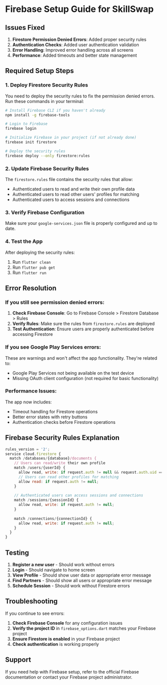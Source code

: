 # Firebase Setup Guide for SkillSwap

## Issues Fixed

1. **Firestore Permission Denied Errors**: Added proper security rules
2. **Authentication Checks**: Added user authentication validation
3. **Error Handling**: Improved error handling across all screens
4. **Performance**: Added timeouts and better state management

## Required Setup Steps

### 1. Deploy Firestore Security Rules

You need to deploy the security rules to fix the permission denied errors. Run these commands in your terminal:

```bash
# Install Firebase CLI if you haven't already
npm install -g firebase-tools

# Login to Firebase
firebase login

# Initialize Firebase in your project (if not already done)
firebase init firestore

# Deploy the security rules
firebase deploy --only firestore:rules
```

### 2. Update Firebase Security Rules

The `firestore.rules` file contains the security rules that allow:
- Authenticated users to read and write their own profile data
- Authenticated users to read other users' profiles for matching
- Authenticated users to access sessions and connections

### 3. Verify Firebase Configuration

Make sure your `google-services.json` file is properly configured and up to date.

### 4. Test the App

After deploying the security rules:
1. Run `flutter clean`
2. Run `flutter pub get`
3. Run `flutter run`

## Error Resolution

### If you still see permission denied errors:

1. **Check Firebase Console**: Go to Firebase Console > Firestore Database > Rules
2. **Verify Rules**: Make sure the rules from `firestore.rules` are deployed
3. **Test Authentication**: Ensure users are properly authenticated before accessing Firestore

### If you see Google Play Services errors:

These are warnings and won't affect the app functionality. They're related to:
- Google Play Services not being available on the test device
- Missing OAuth client configuration (not required for basic functionality)

### Performance Issues:

The app now includes:
- Timeout handling for Firestore operations
- Better error states with retry buttons
- Authentication checks before Firestore operations

## Firebase Security Rules Explanation

```javascript
rules_version = '2';
service cloud.firestore {
  match /databases/{database}/documents {
    // Users can read/write their own profile
    match /users/{userId} {
      allow read, write: if request.auth != null && request.auth.uid == userId;
      // Users can read other profiles for matching
      allow read: if request.auth != null;
    }
    
    // Authenticated users can access sessions and connections
    match /sessions/{sessionId} {
      allow read, write: if request.auth != null;
    }
    
    match /connections/{connectionId} {
      allow read, write: if request.auth != null;
    }
  }
}
```

## Testing

1. **Register a new user** - Should work without errors
2. **Login** - Should navigate to home screen
3. **View Profile** - Should show user data or appropriate error message
4. **Find Partners** - Should show all users or appropriate error message
5. **Schedule Session** - Should work without Firestore errors

## Troubleshooting

If you continue to see errors:

1. **Check Firebase Console** for any configuration issues
2. **Verify the project ID** in `firebase_options.dart` matches your Firebase project
3. **Ensure Firestore is enabled** in your Firebase project
4. **Check authentication** is working properly

## Support

If you need help with Firebase setup, refer to the official Firebase documentation or contact your Firebase project administrator. 